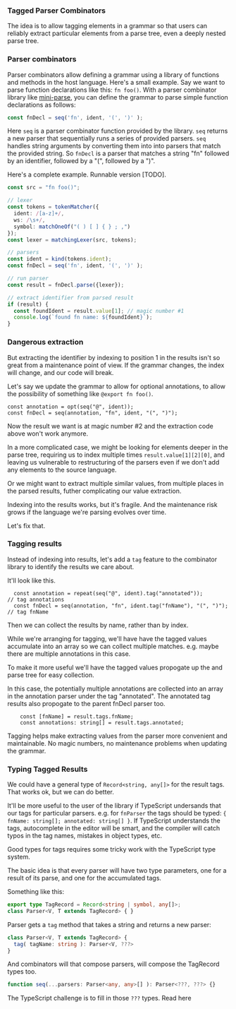 [Mini-Parse]: https://npmjs.com/package/mini-parse
### Tagged Parser Combinators

The idea is to allow tagging elements in a grammar
so that users can reliably extract particular elements from a parse tree, 
even a deeply nested parse tree.


### Parser combinators

Parser combinators allow defining a grammar using
a library of functions and methods in the host language.
Here's a small example.
Say we want to parse function declarations like this: `fn foo()`. 
With a parser combinator library like [mini-parse], 
you can define the grammar to parse simple function declarations as follows:

```ts
const fnDecl = seq('fn', ident, '(', ')' );
```

Here `seq` is a parser combinator function provided by the library. 
`seq` returns a new parser that sequentially runs a series of provided parsers.
`seq` handles string arguments by converting them into into parsers that match
the provided string. 
So `fnDecl` is a parser that matches a string "fn" followed by
an identifier, followed by a "(", followed by a ")".

Here's a complete example. Runnable version [TODO].

```ts
const src = "fn foo()";

// lexer
const tokens = tokenMatcher({
  ident: /[a-z]+/,
  ws: /\s+/,
  symbol: matchOneOf("( ) [ ] { } ; ,")
});
const lexer = matchingLexer(src, tokens);

// parsers
const ident = kind(tokens.ident);
const fnDecl = seq('fn', ident, '(', ')' );

// run parser 
const result = fnDecl.parse({lexer});

// extract identifier from parsed result
if (result) {
  const foundIdent = result.value[1]; // magic number #1
  console.log(`found fn name: ${foundIdent}`);
}
```

### Dangerous extraction

But extracting the identifier by indexing to position
1 in the results isn't so great from a maintenance point of view. 
If the grammar changes, the index will change, and our code will break.

Let's say we update the grammar to allow for optional annotations, 
to allow the possibility of something like `@export fn foo()`.
```
const annotation = opt(seq("@", ident));
const fnDecl = seq(annotation, "fn", ident, "(", ")");
```

Now the result we want is at magic number #2 and the extraction code above won't work anymore.

In a more complicated case, 
we might be looking for elements deeper in the parse tree, 
requiring us to index multiple times `result.value[1][2][0]`, and leaving
us vulnerable to restructuring of the parsers even if we don't
add any elements to the source language. 

Or we might want to extract multiple similar values, from multiple places
in the parsed results, futher complicating our value extraction.

Indexing into the results works, but it's fragile. 
And the maintenance risk grows if the language we're parsing
evolves over time.

Let's fix that.

### Tagging results

Instead of indexing into results, 
let's add a `tag` feature to the combinator library 
to identify the results we care about.

It'll look like this.
```
  const annotation = repeat(seq("@", ident).tag("annotated"));         // tag annotations
  const fnDecl = seq(annotation, "fn", ident.tag("fnName"), "(", ")"); // tag fnName
```

Then we can collect the results by name, rather than by index. 

While we're arranging for tagging, we'll have have the tagged values accumulate 
into an array so we can collect multiple matches. 
e.g. maybe there are multiple annotations in this case.

To make it more useful we'll have the tagged values propogate up the
and parse tree for easy collection.

In this case, the potentially multiple annotations are collected into an array in
the annotation parser under the tag "annotated". 
The annotated tag results also propogate to the parent fnDecl parser too.

```
    const [fnName] = result.tags.fnName; 
    const annotations: string[] = result.tags.annotated;
```

Tagging helps make extracting values from the parser more convenient and 
maintainable. 
No magic numbers, no maintenance problems when updating the grammar.

### Typing Tagged Results
We could have a general type of `Record<string, any[]>` for the result tags. 
That works ok, but we can do better.

It'll be more useful to the user of the library if TypeScript 
undersands that our tags for particular parsers. 
e.g. for `fnParser` the tags should be typed: `{ fnName: string[]; annotated: string[] }`. 
If TypeScript understands the tags, autocomplete in the editor will be smart,
and the compiler will catch typos in the tag names, 
mistakes in object types, etc.

Good types for tags requires some tricky work with 
the TypeScript type system. 

The basic idea is that every parser will have two type parameters, 
one for a result of its parse, and one for the accumulated tags.

Something like this:
```ts
export type TagRecord = Record<string | symbol, any[]>; 
class Parser<V, T extends TagRecord> { }
```

Parser gets a `tag` method that takes a string and returns a new parser:
```ts
class Parser<V, T extends TagRecord> { 
  tag( tagName: string ): Parser<V, ???>
}
```

And combinators will that compose parsers, will compose the TagRecord types too.
```ts
function seq(...parsers: Parser<any, any>[] ): Parser<???, ???> {}
```

The TypeScript challenge is to fill in those `???` types. 
Read here 